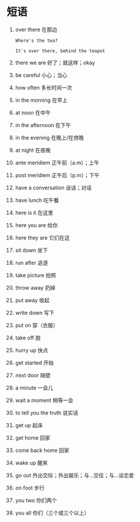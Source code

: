 # 短语

1. over there 在那边

   ```
   Where's the tea?

   It's over there, behind the teapot
   ```

2. there we are 好了；就这样；okay

3. be careful 小心；当心

4. how often 多长时间一次

5. in the morning 在早上

6. at noon 在中午

7. in the afternoon 在下午

8. in the evening 在晚上/在傍晚

9. at night 在夜晚

10. ante meridiem 正午前（a.m）；上午

11. post meridiem 正午后（p.m）；下午

12. have a conversation 谈话；对话

13. have lunch 吃午餐

14. here is it 在这里

15. here you are 给你

16. here they are 它们在这

17. sit down 坐下

18. run after 追逐

19. take picture 拍照

20. throw away 扔掉

21. put away 收起

22. write down 写下

23. put on 穿（衣服）

24. take off 脱

25. hurry up 快点

26. get started 开始

27. next door 隔壁

28. a minute 一会儿

29. wait a moment 稍等一会

30. to tell you the truth 说实话

31. get up 起床

32. get home 回家

33. come back home 回家

34. wake up 醒来

35. go out 外出交际；外出娱乐；与...交往；与...谈恋爱

36. on foot 步行

37. you two 你们两个

38. you all 你们（三个或三个以上）
